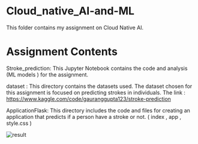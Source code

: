 # Cloud_native_AI-and-ML
This folder contains my assignment on Cloud Native AI. 

# Assignment Contents
Stroke_prediction: This Jupyter Notebook contains the code and analysis (ML models ) for the assignment.

dataset : This directory contains the datasets used. The dataset chosen for this assignment is focused on predicting strokes in individuals.
          The link : https://www.kaggle.com/code/gauranggupta123/stroke-prediction


ApplicationFlask: This directory includes the code and files for creating an application that predicts if a person have a stroke  or not. ( index , app , style.css )

![result](https://github.com/soukaina-sta/Cloud_native_AI-and-ML/assets/75736345/7cc8dc63-61ca-42c8-a71f-4de128680b89)



